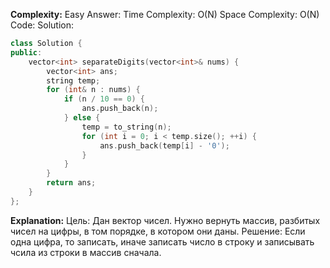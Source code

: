 **Complexity:** Easy
Answer:
	Time Complexity: O(N)
	Space Complexity: O(N)
Code:
Solution:
```cpp
class Solution {
public:
	vector<int> separateDigits(vector<int>& nums) {
		vector<int> ans;
		string temp;
		for (int& n : nums) {
			if (n / 10 == 0) {
				ans.push_back(n);
			} else {
				temp = to_string(n);
				for (int i = 0; i < temp.size(); ++i) {
					ans.push_back(temp[i] - '0');
				}
			}
		}
		return ans;
	}
};
```
**Explanation:**
	Цель: Дан вектор чисел. Нужно вернуть массив, разбитых чисел на цифры, в том порядке, в котором они даны.
	Решение: Если одна цифра, то записать, иначе записать число в строку и записывать чсила из строки в массив сначала.
